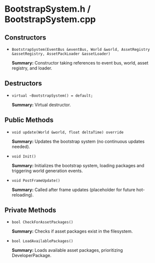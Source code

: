 # BootstrapSystem.h / BootstrapSystem.cpp

## Constructors

- `BootstrapSystem(EventBus &eventBus, World &world, AssetRegistry &assetRegistry, AssetPackLoader &assetLoader)`

  **Summary:** Constructor taking references to event bus, world, asset registry, and loader.

## Destructors

- `virtual ~BootstrapSystem() = default;`

  **Summary:** Virtual destructor.

## Public Methods

- `void update(World &world, float deltaTime) override`

  **Summary:** Updates the bootstrap system (no continuous updates needed).

- `void Init()`

  **Summary:** Initializes the bootstrap system, loading packages and triggering world generation events.

- `void PostFrameUpdate()`

  **Summary:** Called after frame updates (placeholder for future hot-reloading).

## Private Methods

- `bool CheckForAssetPackages()`

  **Summary:** Checks if asset packages exist in the filesystem.

- `bool LoadAvailablePackages()`

  **Summary:** Loads available asset packages, prioritizing DeveloperPackage.
